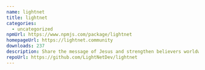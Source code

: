 ```yaml
---
name: lightnet
title: lightnet
categories:
  - uncategorized
npmUrl: https://www.npmjs.com/package/lightnet
homepageUrl: https://lightnet.community
downloads: 237
description: Share the message of Jesus and strengthen believers worldwide.
repoUrl: https://github.com/LightNetDev/lightnet
---
```

